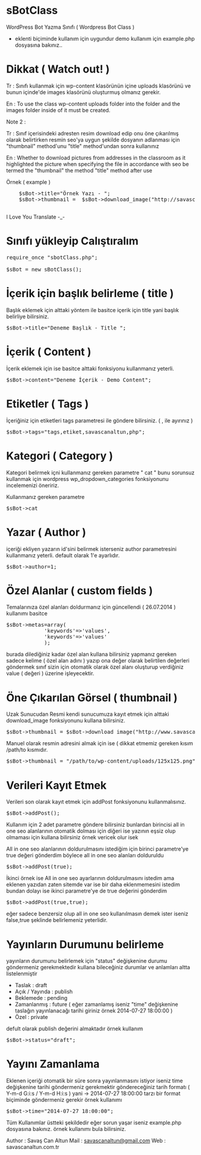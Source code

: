 sBotClass
=========


WordPress Bot Yazma Sınıfı ( Wordpress Bot Class ) 

- eklenti biçiminde kullanım için uygundur demo kullanım için example.php dosyasına bakınız.. 

Dikkat ( Watch out! ) 
=========
Tr : 
Sınıfı kullanmak için wp-content klasörünün içine uploads klasörünü  ve bunun içinde'de images klasörünü oluşturmuş olmanız gerekir.

En : 
To use the class wp-content uploads folder into the folder and the images folder inside of it must be created.

Note 2 : 

Tr : 
Sınıf içerisindeki adresten resim download edip onu öne çıkarılmış olarak belirtirken resmin seo'ya uygun şekilde dosyanın adlanması için   "thumbnail" method'unu  "title" method'undan sonra kullanınız 

En : Whether to download pictures from addresses in the classroom as it highlighted the picture when specifying the file in accordance with seo be termed the "thumbnail" the method "title" method after use

Örnek ( example ) 
<pre>
	$sBot->title="Örnek Yazı - ";
	$sBot->thumbnail =  $sBot->download_image("http://savascanaltun.com/sca.jpeg"); 
		
</pre>

I Love You Translate -_-

Sınıfı yükleyip Calıştıralım
===========================
<pre>
require_once "sbotClass.php";

$sBot = new sBotClass();
</pre>


İçerik için başlık belirleme ( title )
===========================
Başlık eklemek için alttaki yöntem ile basitce içerik için title yani başlık belirliye bilirsiniz.
<pre>
$sBot->title="Deneme Başlık - Title ";
</pre>

İçerik ( Content ) 
===========================
İçerik eklemek için ise basitce alttaki fonksiyonu kullanmanız yeterli.
<pre>
$sBot->content="Deneme İçerik - Demo Content";
</pre>

Etiketler ( Tags ) 
===========================
İçeriğiniz için etiketleri tags parametresi ile göndere bilirsiniz. ( , ile ayırınız ) 
<pre>
$sBot->tags="tags,etiket,savascanaltun,php";
</pre>


Kategori ( Category ) 
===========================
Kategori belirmek içni kullanmanız gereken parametre " cat " bunu sorunsuz kullanmak için wordpress  wp_dropdown_categories fonksiyonunu incelemenizi öneririz.


Kullanmanız gereken parametre 
<pre>$sBot->cat</pre>


Yazar ( Author ) 
===========================
içeriği ekliyen yazarın id'sini belirmek isterseniz author parametresini kullanmanız yeterli. default olarak 1'e ayarlıdır.

<pre>
$sBot->author=1;
</pre>

Özel Alanlar ( custom fields ) 
===========================
Temalarınıza özel alanları doldurmanız için güncellendi ( 26.07.2014 )  kullanımı basitce
<pre>
$sBot->metas=array(
			'keywords'=>'values',
			'keywords'=>'values'
			);
</pre>


burada dilediğiniz kadar özel alan kullana bilirsiniz yapmanız gereken sadece kelime ( özel alan adını ) yazıp ona değer olarak belirtilen değerleri göndermek sınıf sizin için otomatik olarak özel alanı oluşturup verdiğiniz value ( değeri ) üzerine işleyecektir.

Öne Çıkarılan Görsel ( thumbnail )
===========================

Uzak Sunucudan  Resmi kendi sunucumuza kayıt etmek için alttaki download_image fonksiyonunu kullana bilirsiniz.

<pre>
$sBot->thumbnail = $sBot->download_image("http://www.savascanaltun.com/bannerler/125x125.png");
</pre>

Manuel olarak resmin adresini almak için ise ( dikkat etmemiz gereken kısım /path/to kısmıdır.
<pre>
$sBot->thumbnail = "/path/to/wp-content/uploads/125x125.png";
</pre>


Verileri Kayıt Etmek
===========================
Verileri son olarak kayıt etmek için addPost fonksiyonunu kullanmalısınız.

<pre>
$sBot->addPost();
</pre>


Kullanım için 2 adet parametre göndere bilirsiniz bunlardan birincisi all in one seo alanlarının otomatik dolması için diğeri ise yazının eşsiz olup olmaması için kullana bilirsiniz örnek vericek olur isek 

All in one seo alanlarının doldurulmasını istediğim için birinci parametre'ye true değeri gönderdim böylece all in one seo alanları dolduruldu 
<pre>
$sBot->addPost(true);
</pre>

İkinci örnek ise All in one seo ayarlarının doldurulmasını istedim ama eklenen yazıdan zaten sitemde var ise bir daha eklenmemesini istedim bundan dolayı ise ikinci parametre'ye de true değerini gönderdim 
<pre>
$sBot->addPost(true,true);
</pre>

eğer sadece benzersiz olup all in one seo kullanılmasın demek ister iseniz false,true şeklinde belirlemeniz yeterlidir. 




Yayınların Durumunu belirleme 
===========================
yayınların durumunu belirlemek için "status" değişkenine durumu göndermeniz gerekmektedir kullana bileceğiniz durumlar ve anlamları altta listelenmiştir

- Taslak : draft 
- Açık / Yayında :  publish 
- Beklemede :  pending
- Zamanlanmış : future ( eğer zamanlamış iseniz "time" değişkenine taslağın yayınlanacağı tarihi giriniz örnek 2014-07-27 18:00:00 )
- Özel : private


defult olarak publish değerini almaktadır örnek kullanım

<pre>
$sBot->status="draft";
</pre>

Yayını Zamanlama
===========================
Eklenen içeriği otomatik bir süre sonra yayınlanmasını istiyor iseniz time değişkenine tarihi göndermeniz gerekmektir göndereceğiniz tarih formatı  ( Y-m-d G:i:s / Y-m-d H:i:s  ) yani -> 2014-07-27 18:00:00 tarzı bir format biçiminde göndermeniz gerekir
örnek kullanımı
<pre>
$sBot->time="2014-07-27 18:00:00";
</pre>

Tüm Kullanımlar üstteki şekildedir eğer sorun yaşar iseniz  example.php dosyasına bakınız. örnek kullanımı bula bilirsiniz.

Author : Savaş Can Altun
Mail : savascanaltun@gmail.com
Web : savascanaltun.com.tr
